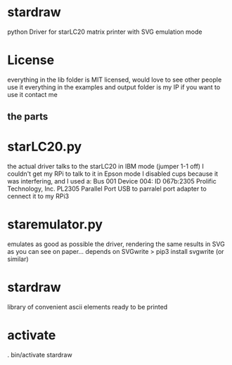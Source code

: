 # stardraw
python Driver for starLC20 matrix printer with SVG emulation mode

# License 
everything in the lib folder is MIT licensed, would love to see other people use it
everything in the examples and output folder is my IP if you want to use it contact me

## the parts
# starLC20.py
the actual driver
talks to the starLC20 in IBM mode (jumper 1-1 off)
I couldn't get my RPi to talk to it in Epson mode
I disabled cups because it was interfering, and I used a:
Bus 001 Device 004: ID 067b:2305 Prolific Technology, Inc. PL2305 Parallel Port
USB to parralel port adapter to cennect it to my RPi3


# staremulator.py
emulates as good as possible the driver, rendering the same results in SVG as you can see on paper...
depends on SVGwrite > pip3 install svgwrite (or similar)

# stardraw 
library of convenient ascii elements ready to be printed


# activate
. bin/activate stardraw

